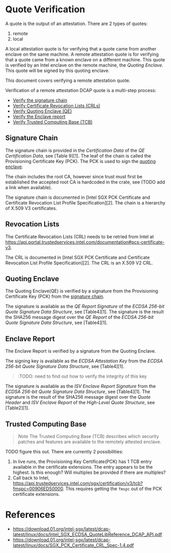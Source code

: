 # Quote Verification

A quote is the output of an attestation.  There are 2 types of quotes:
1. remote
2. local

A local attestation quote is for verifying that a quote came from another enclave on the same machine.
A remote attestation quote is for verifying that a quote came from a known enclave on a different machine. This quote is
verified by an Intel enclave on the remote machine, the _Quoting Enclave_. This quote will be signed by this quoting
enclave.

This document covers verifying a remote attestation quote.

Verification of a remote attestation DCAP quote is a multi-step process:
* [Verify the signature chain](#signature-chain)
* [Verify Certificate Revocation Lists (CRLs)](#revocation-lists)
* [Verify Quoting Enclave (QE)](#quoting-enclave)
* [Verify the Enclave report](#enclave-report)
* [Verify Trusted Computing Base (TCB)](#trusted-computing-base)

## Signature Chain

The signature chain is provided in the _Certification Data_ of the _QE Certification Data_, see [Table 9][1]. The leaf
of the chain is called the Provisioning Certificate Key (PCK). The PCK is used to sign
the [quoting enclave](#quoting-enclave).

The chain includes the root CA, however since trust must first be established the accepted root CA is hardcoded in the
crate, see (TODO add a link when available).

The signature chain is documented
in [Intel SGX PCK Certificate and Certificate Revocation List Profile Specification][2]. The chain is a hierarchy of
X.509 V3 certificates.

## Revocation Lists

The Certificate Revocation Lists (CRL) needs to be retried from Intel
at https://api.portal.trustedservices.intel.com/documentation#pcs-certificate-v3.

The CRL is documented
in [Intel SGX PCK Certificate and Certificate Revocation List Profile Specification][2]. The CRL is an X.509 V2 CRL.

## Quoting Enclave

The Quoting Enclave(QE) is verified by a signature from the Provisioning Certificate Key (PCK) from
the [signature chain](#signature-chain).

The signature is available as the _QE Report Signature_ of the _ECDSA 256-bit Quote Signature Data Structure_,
see [Table4][1]. The signature is the result the SHA256 message digest over the _QE Report_ of the _ECDSA 256-bit Quote
Signature Data Structure_, see [Table4][1].

## Enclave Report

The Enclave Report is verified by a signature from the Quoting Enclave.

The signing key is available as the _ECDSA Attestation Key_ from the
_ECDSA 256-bit Quote Signature Data Structure_, see [Table4][1].
> :TODO: need to find out how to verify the integrity of this key

The signature is available as the _ISV Enclave Report Signature_ from the
_ECDSA 256-bit Quote Signature Data Structure_, see [Table4][1]. The signature is the result of the SHA256 message
digest over the _Quote Header_ and _ISV Enclave Report_ of the _High-Level Quote Structure_, see [Table2][1].

## Trusted Computing Base

> *Note* The Trusted Computing Base (TCB) describes which security patches and features are available to the remotely
> attested enclave.

TODO figure this out.  There are currently 2 possibilities:

1. In live runs, the Provisioning Key Certificate(PCK) has 1 TCB entry available in the certificate extensions. The
   entry appears to be the highest. Is this enough? Will multiples be provided if there are multiples?
2. Call back to Intel, https://api.trustedservices.intel.com/sgx/certification/v3/tcb?fmspc=00906ED50000. This requires
   getting the `fmspc` out of the PCK certificate extensions.

# References
- https://download.01.org/intel-sgx/latest/dcap-latest/linux/docs/Intel_SGX_ECDSA_QuoteLibReference_DCAP_API.pdf
- https://download.01.org/intel-sgx/latest/dcap-latest/linux/docs/SGX_PCK_Certificate_CRL_Spec-1.4.pdf

<!-- Repeated here and in references for ease of linking --/>
[1]: https://download.01.org/intel-sgx/latest/dcap-latest/linux/docs/Intel_SGX_ECDSA_QuoteLibReference_DCAP_API.pdf
[2]: https://download.01.org/intel-sgx/latest/dcap-latest/linux/docs/SGX_PCK_Certificate_CRL_Spec-1.4.pdf
